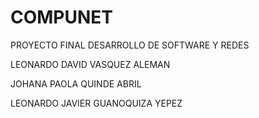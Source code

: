 # COMPUNET

PROYECTO FINAL
DESARROLLO DE SOFTWARE Y REDES

<p>LEONARDO DAVID VASQUEZ ALEMAN</p> 
<p>JOHANA PAOLA QUINDE ABRIL</p> 
<p>LEONARDO JAVIER GUANOQUIZA YEPEZ</p>
